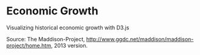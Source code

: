 # Economic Growth
Visualizing historical economic growth with D3.js

Source: The Maddison-Project, http://www.ggdc.net/maddison/maddison-project/home.htm, 2013 version.
